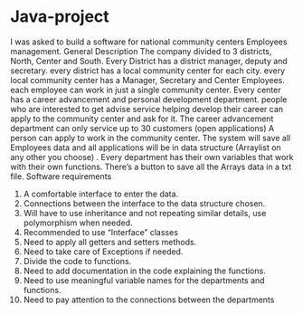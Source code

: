 # Java-project
I was asked to build a software for national community centers Employees management.
General Description
The company divided to 3 districts, North, Center and South. Every District has a district manager, deputy and secretary. every district has a local community center for each city.
every local community center has a Manager, Secretary and Center Employees. each employee can work in just a single community center.
Every center has a career advancement and personal development department. people who are interested to get advise service helping develop their career can apply to the community center and ask for it. The career advancement department can only service up to 30 customers (open applications) A person can apply to work in the community center. The system will save all Employees data and all applications will be in data structure (Arraylist on any other you choose) . Every department has their own variables that work with their own functions. There’s a button to save all the Arrays data in a txt file.
Software requirements
1.	A comfortable interface to enter the data.
2.	Connections between the interface to the data structure chosen.
3.	Will have to use inheritance and not repeating similar details, use polymorphism when needed.
4.	Recommended to use “Interface” classes
5.	Need to apply all getters and setters methods.
6.	Need to take care of Exceptions if needed.
7.	Divide the code to functions.
8.	Need to add documentation in the code explaining the functions.
9.	Need to use meaningful variable names for the departments and functions.
10.	Need to pay attention to the connections between the departments
